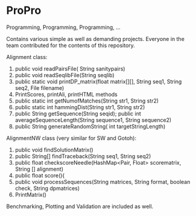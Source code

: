 # ProPro
Programming, Programming, Programming, ...

Contains various simple as well as demanding projects. Everyone in the team contributed for the contents of this repository.

Alignment class:
1. public void readPairsFile( String sanitypairs)
2. public void readSeqlibFile(String seqlib)
3. public static void printDP_matrix(float matrix[][], String seq1, String seq2, File filename) 
4. PrintScores, printAli, printHTML methods
5. public static int getNumofMatches(String str1, String str2)
6. public static int hammingDist(String str1, String str2)
7. public String getSequence(String seqid); public int averageSequenceLength(String sequence1, String sequence2)
8. public String generateRandomString( int targetStringLength) 

AlignmentNW class (very similar for SW and Gotoh):
1. public void findSolutionMatrix()
2. public String[] findTraceback(String seq1, String seq2)
3. public float checkscoreNeedle(HashMap<Pair, Float> scorematrix, String [] alignment)
4.  public float score(){
5.  public void processSequences(String  matrices, String format, boolean check, String dpmatrices)
6.  PrintMatrix() 

Benchmarking, Plotting and Validation are included as well.
